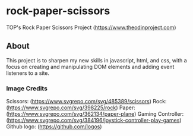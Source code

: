 # rock-paper-scissors
TOP's Rock Paper Scissors Project (https://www.theodinproject.com)

## About
This project is to sharpen my new skills in javascript, html, and css, with a focus on creating and manipulating DOM elements and adding event listeners to a site.

### Image Credits
Scissors: (https://www.svgrepo.com/svg/485389/scissors)
Rock: (https://www.svgrepo.com/svg/398225/rock)
Paper: (https://www.svgrepo.com/svg/362134/paper-plane)
Gaming Controller: (https://www.svgrepo.com/svg/384196/joystick-controller-play-games)
Github logo: (https://github.com/logos)

